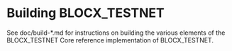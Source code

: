 Building BLOCX_TESTNET
=============

See doc/build-*.md for instructions on building the various
elements of the BLOCX_TESTNET Core reference implementation of BLOCX_TESTNET.
